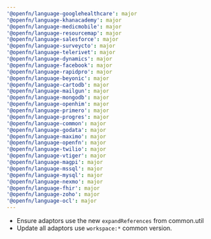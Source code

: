 ```yaml
---
'@openfn/language-googlehealthcare': major
'@openfn/language-khanacademy': major
'@openfn/language-medicmobile': major
'@openfn/language-resourcemap': major
'@openfn/language-salesforce': major
'@openfn/language-surveycto': major
'@openfn/language-telerivet': major
'@openfn/language-dynamics': major
'@openfn/language-facebook': major
'@openfn/language-rapidpro': major
'@openfn/language-beyonic': major
'@openfn/language-cartodb': major
'@openfn/language-mailgun': major
'@openfn/language-mongodb': major
'@openfn/language-openhim': major
'@openfn/language-primero': major
'@openfn/language-progres': major
'@openfn/language-common': major
'@openfn/language-godata': major
'@openfn/language-maximo': major
'@openfn/language-openfn': major
'@openfn/language-twilio': major
'@openfn/language-vtiger': major
'@openfn/language-magpi': major
'@openfn/language-mssql': major
'@openfn/language-mysql': major
'@openfn/language-nexmo': major
'@openfn/language-fhir': major
'@openfn/language-zoho': major
'@openfn/language-ocl': major
---
```


- Ensure adaptors use the new `expandReferences` from common.util
- Update all adaptors use `workspace:*` common version.
